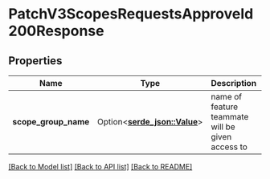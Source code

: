 # PatchV3ScopesRequestsApproveId200Response

## Properties

Name | Type | Description | Notes
------------ | ------------- | ------------- | -------------
**scope_group_name** | Option<[**serde_json::Value**](.md)> | name of feature teammate will be given access to | [optional]

[[Back to Model list]](../README.md#documentation-for-models) [[Back to API list]](../README.md#documentation-for-api-endpoints) [[Back to README]](../README.md)


